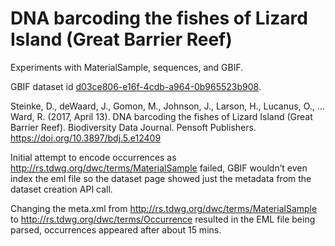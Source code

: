 
# DNA barcoding the fishes of Lizard Island (Great Barrier Reef)

Experiments with MaterialSample, sequences, and GBIF.

GBIF dataset id   [d03ce806-e16f-4cdb-a964-0b965523b908](http://www.gbif.org/dataset/d03ce806-e16f-4cdb-a964-0b965523b908).

Steinke, D., deWaard, J., Gomon, M., Johnson, J., Larson, H., Lucanus, O., … Ward, R. (2017, April 13). DNA barcoding the fishes of Lizard Island (Great Barrier Reef). Biodiversity Data Journal. Pensoft Publishers. https://doi.org/10.3897/bdj.5.e12409

Initial attempt to encode occurrences as http://rs.tdwg.org/dwc/terms/MaterialSample failed, GBIF wouldn’t even index the eml file so the dataset page showed just the metadata from the dataset creation API call.

Changing the meta.xml from http://rs.tdwg.org/dwc/terms/MaterialSample to http://rs.tdwg.org/dwc/terms/Occurrence resulted in the EML file being parsed, occurrences appeared after about 15 mins.




